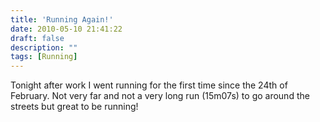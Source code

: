 ```yaml
---
title: 'Running Again!'
date: 2010-05-10 21:41:22
draft: false
description: ""
tags: [Running]
---
```


Tonight after work I went running for the first time since the 24th of February. Not very far and not a very long run (15m07s) to go around the streets but great to be running!
